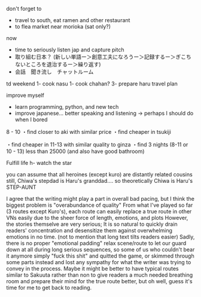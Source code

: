 don't forget to 
- travel to south, eat ramen and other restaurant
- to flea market near morioka (sat only?)

now
- time to seriously listen jap and capture pitch 
- 取り組む日本？ (新しい単語ー＞創意工夫になろうー＞記録するー＞ぎこちないところを退治するー＞繰り返す)
- 会話　聞き流し　チャットルーム

td weekend
1- cook nasu
1- cook chahan?
3- prepare haru travel plan

improve myself
- learn programming, python, and new tech 
- improve japanese... better speaking and listening -> perhaps I should do when I bored

8 - 10
・find closer to aki with similar price
・find cheaper in tsukiji

・find cheaper in 11-13 with similar quality to ginza
・find 3 nights (8-11 or 10 - 13) less than 25000 (and also have good bathroom)

Fulfill life
h- watch the star

you can assume that all heroines (except kuro) are distantly related cousins
still, Chiwa's stepdad is Haru's granddad....
so theoretically Chiwa is Haru's STEP-AUNT

I agree that the writing might play a part in overall bad pacing, but I think the biggest problem is "overabundance of quality"
From what I've played so far (3 routes except Kuro's), each route can easily replace a true route in other VNs easily due to the sheer force of length, emotions, and plots
However, the stories themselve are very serious; It is so natural to quickly drain readers' concentration and desensitize them against overwhelming emotions in no time. 
(not to mention that long text tilts readers easier)
Sadly, there is no proper "emotional padding" relax scene/route to let our guard down at all during long serious sequences, 
so some of us who couldn't bear it anymore simply "fuck this shit" and quitted the game, 
or skimmed through some parts instead and lost any sympathy for what the writer was trying to convey in the process.
Maybe it might be better to have typical routes similar to Sakuuta rather than non to give readers a much needed breathing room and prepare their mind for the true route better, but oh well,
guess it's time for me to get back to reading.
